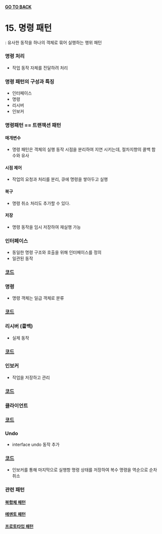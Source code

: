 #### [GO TO BACK](../README.md)

# 15. 명령 패턴
: 유사한 동작을 하나의 객체로 묶어 실행하는 행위 패턴

### 명령 처리
- 작업 동작 자체를 전달하려 처리
### 명령 패턴의 구성과 특징
- 인터페이스
- 명령
- 리시버
- 인보커

### 명령패턴 == 트랜잭션 패턴
#### 매개변수
- 명령 패턴은 객체의 실행 동작 시점을 분리하여 지연 시키는데, 절차지향의 콜백 함수와 유사
#### 시점 제어
- 작업의 요청과 처리를 분리, 큐에 명령을 쌓아두고 실행
#### 복구
- 명령 취소 처리도 추가할 수 있다.
#### 저장
- 명령 동작을 임시 저장하여 재실행 가능

### 인터페이스 
- 동일한 명령 구조와 호출을 위해 인터페이스를 정의
- 일관된 동작
### [코드](./Command.java)

### 명령
- 명령 객체는 일급 객체로 분류
### [코드](./Exec1.java)

### 리시버 (콜백)
- 실제 동작
### [코드](./Concreate.java)

### 인보커
- 작업을 저장하고 관리
### [코드](./Invoker.java)

### 클라이언트
### [코드](./Main.java)

### Undo
- interface undo 동작 추가
### [코드](./Exec1.java)
- 인보커를 통해 마지막으로 실행항 명령 상태를 저장하여 복수 명령을 역순으로 순차 취소

### 관련 패턴
#### [복합체 패턴](../chapter9/README.md)
#### [메멘토 패턴](../chapter21/README.md)
#### [프로토타입 패턴](../chapter6/README.md)
